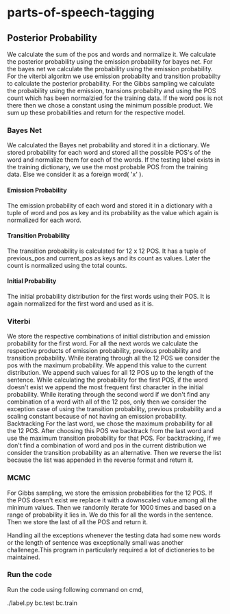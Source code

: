 # parts-of-speech-tagging

## Posterior Probability
We calculate the sum of the pos and words and normalize it. We calculate the posterior probability using the emission probability for bayes net. For the bayes net we calculate the probability using the emission probability. For the viterbi algoritm we use emission probabilty and transition probabilty to calculate the posterior probability. For the Gibbs sampling we calculate the probability using the emission, transions probabilty and using the POS count which has been normalzied for the training data. If the word pos is not there then we chose a constant using the minimum possible product. We sum up these probabilities and return for the respective model.

### Bayes Net
We calculated the Bayes net probability and stored it in a dictionary. We stored probability for each word and stored all the possible POS's of the word and normalize them for each of the words. If the testing label exists in the training dictionary, we use the most probable POS from the training data. Else we consider it as a foreign word( 'x' ).

#### Emission Probability
The emission probability of each word and stored it in a dictionary with a tuple of word and pos as key and its probability as the value which again is normalized for each word.

#### Transition Probability
The transition probability is calculated for 12 x 12 POS. It has a tuple of previous_pos and current_pos as keys and its count as values. Later the count is normalized using the total counts.

#### Initial Probability
The initial probability distribution for the first words using their POS. It is again normalized for the first word and used as it is.

### Viterbi
We store the respective combinations of initial distribution and emission probability for the first word. For all the next words we calculate the respective products of emission probability, previous probability and transition probability. While iterating through all the 12 POS we consider the pos with the maximum probability. We append this value to the current distribution. We append such values for all 12 POS up to the length of the sentence. While calculating the probability for the first POS, if the word doesn't exist we append the most frequent first character in the initial probability. While iterating through the second word if we don't find any combination of a word with all of the 12 pos, only then we consider the exception case of using the transition probability, previous probability and a scaling constant because of not having an emission probability.
Backtracking For the last word, we chose the maximum probability for all the 12 POS. After choosing this POS we backtrack from the last word and use the maximum transition probability for that POS. For backtracking, if we don't find a combination of word and pos in the current distribution we consider the transition probability as an alternative. Then we reverse the list because the list was appended in the reverse format and return it.

### MCMC
For Gibbs sampling, we store the emission probabilities for the 12 POS. If the POS doesn't exist we replace it with a downscaled value among all the minimum values. Then we randomly iterate for 1000 times and based on a range of probability it lies in. We do this for all the words in the sentence. Then we store the last of all the POS and return it.

Handling all the exceptions whenever the testing data had some new words or the length of sentence was exceptionally small was another challenege.This program in particularly required a lot of dictioneries to be maintained.

### Run the code

Run the code using following command on cmd, 

./label.py bc.test bc.train
